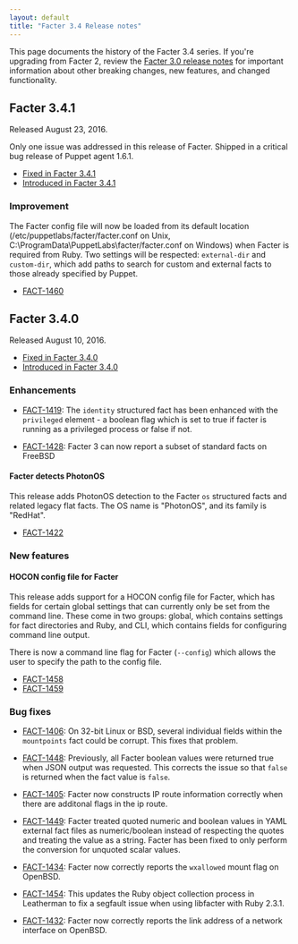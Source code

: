 ```yaml
---
layout: default
title: "Facter 3.4 Release notes"
---
```


[puppet-agent 1.5.x]: /puppet/4.5/reference/about_agent.html

This page documents the history of the Facter 3.4 series. If you're upgrading from Facter 2, review the [Facter 3.0 release notes](../3.0/release_notes.html) for important information about other breaking changes, new features, and changed functionality. 

## Facter 3.4.1

Released August 23, 2016.

Only one issue was addressed in this release of Facter. Shipped in a critical bug release of Puppet agent 1.6.1.

* [Fixed in Facter 3.4.1](https://tickets.puppetlabs.com/issues/?jql=fixVersion+%3D+%27FACT+3.4.1%27)
* [Introduced in Facter 3.4.1](https://tickets.puppetlabs.com/issues/?jql=affectedVersion+%3D+%27FACT+3.4.1%27)

### Improvement

The Facter config file will now be loaded from its default location (/etc/puppetlabs/facter/facter.conf on Unix, C:\ProgramData\PuppetLabs\facter/facter.conf on Windows) when Facter is required from Ruby. Two settings will be respected: `external-dir` and `custom-dir`, which add paths to search for custom and external facts to those already specified by Puppet.

* [FACT-1460](https://tickets.puppetlabs.com/browse/FACT-1460)

## Facter 3.4.0

Released August 10, 2016.

* [Fixed in Facter 3.4.0](https://tickets.puppetlabs.com/issues/?jql=fixVersion+%3D+%27FACT+3.4.0%27)
* [Introduced in Facter 3.4.0](https://tickets.puppetlabs.com/issues/?jql=affectedVersion+%3D+%27FACT+3.4.0%27)


### Enhancements

* [FACT-1419](): The `identity` structured fact has been enhanced with the `privileged` element - a boolean flag which is set to true if facter is running as a privileged process or false if not.

* [FACT-1428](https://tickets.puppetlabs.com/browse/FACT-1428): Facter 3 can now report a subset of standard facts on FreeBSD

#### Facter detects PhotonOS

This release adds PhotonOS detection to the Facter `os` structured facts and related legacy flat facts. The OS name is "PhotonOS", and its family is "RedHat".

* [FACT-1422](https://tickets.puppetlabs.com/browse/FACT-1422)

### New features

#### HOCON config file for Facter

This release adds support for a HOCON config file for Facter, which has fields for certain global settings that can currently only be set from the command line. These come in two groups: global, which contains settings for fact directories and Ruby, and CLI, which contains fields for configuring command line output.

There is now a command line flag for Facter (`--config`) which allows the user to specify the path to the config file.

* [FACT-1458](https://tickets.puppetlabs.com/browse/FACT-1458)
* [FACT-1459](https://tickets.puppetlabs.com/browse/FACT-1459)


### Bug fixes

* [FACT-1406](https://tickets.puppetlabs.com/browse/FACT-1406): On 32-bit Linux or BSD, several individual fields within the `mountpoints` fact could be corrupt. This fixes that problem.

* [FACT-1448](https://tickets.puppetlabs.com/browse/FACT-1488): Previously, all Facter boolean values were returned true when JSON output was requested. This corrects the issue so that `false` is returned when the fact value is `false`.

* [FACT-1405](https://tickets.puppetlabs.com/browse/FACT-1405): Facter now constructs IP route information correctly when there are additonal flags in the ip route.

* [FACT-1449](https://tickets.puppetlabs.com/browse/FACT-1449): Facter treated quoted numeric and boolean values in YAML external fact files as numeric/boolean instead of respecting the quotes and treating the value as a string. Facter has been fixed to only perform the conversion for unquoted scalar values.

* [FACT-1434](https://tickets.puppetlabs.com/browse/FACT-1434): Facter now correctly reports the `wxallowed` mount flag on OpenBSD.

* [FACT-1454](https://tickets.puppetlabs.com/browse/FACT-1454): This updates the Ruby object collection process in Leatherman to fix a segfault issue when using libfacter with Ruby 2.3.1.

* [FACT-1432](https://tickets.puppetlabs.com/browse/FACT-1432): Facter now correctly reports the link address of a network interface on OpenBSD.
